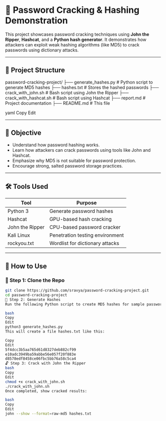 # 🔐 Password Cracking & Hashing Demonstration

This project showcases password cracking techniques using **John the Ripper**, **Hashcat**, and a **Python hash generator**. It demonstrates how attackers can exploit weak hashing algorithms (like MD5) to crack passwords using dictionary attacks.

---

## 📁 Project Structure

password-cracking-project/
├── generate_hashes.py # Python script to generate MD5 hashes
├── hashes.txt # Stores the hashed passwords
├── crack_with_john.sh # Bash script using John the Ripper
├── crack_with_hashcat.sh # Bash script using Hashcat
├── report.md # Project documentation
├── README.md # This file

yaml
Copy
Edit

---

## 🎯 Objective

- Understand how password hashing works.
- Learn how attackers can crack passwords using tools like John and Hashcat.
- Emphasize why MD5 is not suitable for password protection.
- Encourage strong, salted password storage practices.

---

## 🛠 Tools Used

| Tool           | Purpose                              |
|----------------|--------------------------------------|
| Python 3       | Generate password hashes             |
| Hashcat        | GPU-based hash cracking              |
| John the Ripper| CPU-based password cracker           |
| Kali Linux     | Penetration testing environment      |
| rockyou.txt    | Wordlist for dictionary attacks      |

---

## 🚀 How to Use

### 🔧 Step 1: Clone the Repo

```bash
git clone https://github.com/sravya/password-cracking-project.git
cd password-cracking-project
🧪 Step 2: Generate Hashes
Run the following Python script to create MD5 hashes for sample passwords:

bash
Copy
Edit
python3 generate_hashes.py
This will create a file hashes.txt like this:

Copy
Edit
5f4dcc3b5aa765d61d8327deb882cf99
e10adc3949ba59abbe56e057f20f883e
d8578edf8458ce06fbc5bb76a58c5ca4
🔓 Step 3: Crack with John the Ripper
bash
Copy
Edit
chmod +x crack_with_john.sh
./crack_with_john.sh
Once completed, show cracked results:

bash
Copy
Edit
john --show --format=raw-md5 hashes.txt
